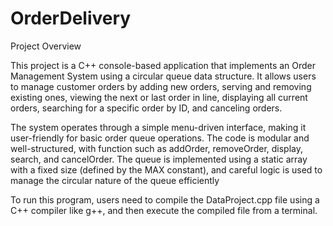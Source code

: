# OrderDelivery

Project Overview

This project is a C++ console-based application that implements an Order Management System using a circular queue data structure. It allows users to manage customer orders by adding new orders, serving and removing existing ones, viewing the next or last order in line, displaying all current orders, searching for a specific order by ID, and canceling orders.


The system operates through a simple menu-driven interface, making it user-friendly for basic order queue operations. The code is modular and well-structured, with function such as addOrder, removeOrder, display, search, and cancelOrder. The queue is implemented using a static array with a fixed size (defined by the MAX constant), and careful logic is used to manage the circular nature of the queue efficiently

To run this program, users need to compile the DataProject.cpp file using a C++ compiler like g++, and then execute the compiled file from a terminal.

